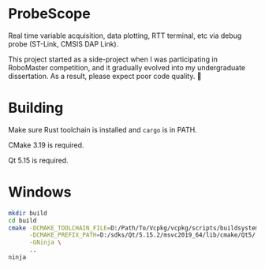 # ProbeScope

Real time variable acquisition, data plotting, RTT terminal, etc via debug probe (ST-Link, CMSIS DAP Link).

This project started as a side-project when I was participating in RoboMaster competition, and it gradually evolved into my undergraduate dissertation. As a result, please expect poor code quality. 🙂

# Building

Make sure Rust toolchain is installed and `cargo` is in PATH.

CMake 3.19 is required.

Qt 5.15 is required.

# Windows

```bash
mkdir build
cd build
cmake -DCMAKE_TOOLCHAIN_FILE=D:/Path/To/Vcpkg/vcpkg/scripts/buildsystems/vcpkg.cmake \
      -DCMAKE_PREFIX_PATH=D:/sdks/Qt/5.15.2/msvc2019_64/lib/cmake/Qt5/ \
      -GNinja \
      ..
ninja
```

